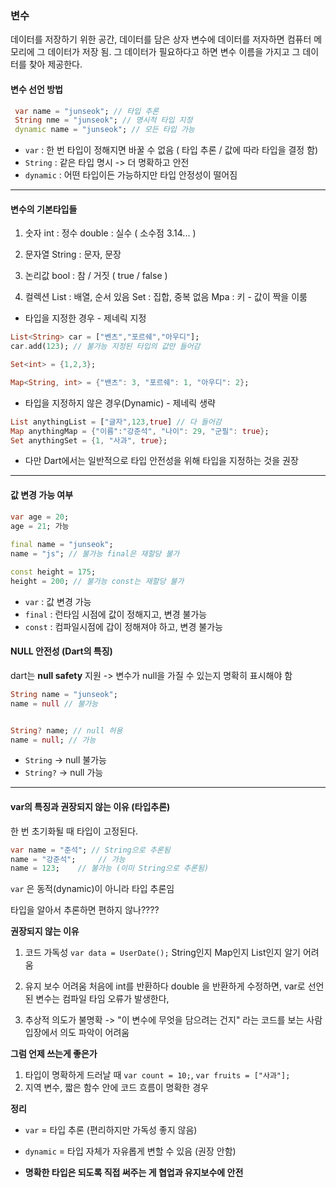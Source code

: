 
### 변수

데이터를 저장하기 위한 공간, 데이터를 담은 상자
변수에 데이터를 저자하면 컴퓨터 메모리에 그 데이터가 저장 됨. 그 데이터가 필요하다고 하면 변수 이름을 가지고 그 데이터를 찾아 제공한다.
#### 변수 선언 방법
```dart
 var name = "junseok"; // 타입 추론
 String nme = "junseok"; // 명시적 타입 지정
 dynamic name = "junseok"; // 모든 타입 가능
```

- `var` :  한 번 타입이 정해지면 바꿀 수 없음 ( 타입 추론 / 값에 따라 타입을 결정 함)
- `String` : 같은 타입 명시 -> 더 명확하고 안전
- `dynamic` : 어떤 타입이든 가능하지만 타입 안정성이 떨어짐

----
#### 변수의 기본타입들

1. 숫자
	int : 정수
	double : 실수 ( 소수점 3.14... )

2. 문자열
	String : 문자, 문장

3. 논리값
	bool :  참 / 거짓 ( true / false )

4. 컬렉션
	List : 배열, 순서 있음
	Set : 집합, 중복 없음
	Mpa :  키 - 값이 짝을 이룸
	
- 타입을 지정한 경우 - 제네릭 지정
```dart
List<String> car = ["벤츠","포르쉐","아우디"];
car.add(123); // 불가능 지정된 타입의 값만 들어감

Set<int> = {1,2,3};

Map<String, int> = {"밴츠": 3, "포르쉐": 1, "아우디": 2};
```

- 타입을 지정하지 않은 경우(Dynamic) - 제네릭 생략
```dart
List anythingList = ["글자",123,true] // 다 들어감
Map anythingMap = {"이름":"강준석", "나이": 29, "군필": true};
Set anythingSet = {1, "사과", true};
```

- 다만 Dart에서는 일반적으로 타입 안전성을 위해 타입을 지정하는 것을 권장

----
#### 값 변경 가능 여부
```dart
var age = 20;
age = 21; 가능
 
final name = "junseok";
name = "js"; // 불가능 final은 재할당 불가

const height = 175;
height = 200; // 불가능 const는 재할당 불가 
```

- `var` : 값 변경 가능
- `final` : 런타임 시점에 값이 정해지고, 변경 불가능
- `const` :  컴파일시점에 갑이 정해져야 하고, 변경 불가능

#### NULL 안전성 (Dart의 특징)

dart는 **null safety** 지원 -> 변수가 null을 가질 수 있는지 명확히 표시해야 함
```dart
String name = "junseok";
name = null // 불가능


String? name; // null 허용
name = null; // 가능
```

- `String` -> null 불가능
- `String?` -> null 가능

---
#### var의 특징과 권장되지 않는 이유 (타입추론)

한 번 초기화될 때 타입이 고정된다.
```dart
var name = "준석"; // String으로 추론됨
name = "강준석";     // 가능
name = 123;    // 불가능 (이미 String으로 추론됨)
```
`var` 은 동적(dynamic)이 아니라 타입 추론임


타입을 알아서 추론하면 편하지 않나????

**권장되지 않는 이유**
1. 코드 가독성
	`var data = UserDate();`
	String인지 Map인지 List인지 알기 어려움
	
2. 유지 보수 어려움
	처음에 int를 반환하다 double 을 반환하게 수정하면, var로 선언된 변수는 컴파일 타임 오류가 발생한다,
	
3. 추상적
	의도가 불명확 -> "이 변수에 무엇을 담으려는 건지" 라는 코드를 보는 사람 입장에서 의도 파악이 어려움

**그럼 언제 쓰는게 좋은가**
1. 타입이 명확하게 드러날 때
	`var count = 10;`, `var fruits = ["사과"];`
2. 지역 변수, 짧은 함수 안에 코드 흐름이 명확한 경우

**정리**
- `var` = 타입 추론 (편리하지만 가독성 좋지 않음)
    
- `dynamic` = 타입 자체가 자유롭게 변할 수 있음 (권장 안함)
    
- **명확한 타입은 되도록 직접 써주는 게 협업과 유지보수에 안전**
